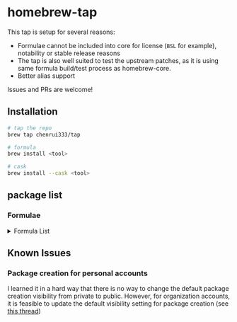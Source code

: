 # homebrew-tap

This tap is setup for several reasons:

- Formulae cannot be included into core for license (`BSL` for example), notability or stable release reasons
- The tap is also well suited to test the upstream patches, as it is using same formula build/test process as homebrew-core.
- Better alias support

Issues and PRs are welcome!

## Installation

```bash
# tap the repo
brew tap chenrui333/tap

# formula
brew install <tool>

# cask
brew install --cask <tool>
```

## package list

### Formulae

<!-- FORMULAE-LIST-START -->
<details>
<summary>Formula List</summary>

- `ai-context`
- `aiac`
- `aiken`
- `alacritty`
- `alejandra`
- `amoco`
- `aoc-cli`
- `apkeep`
- `arduino-language-server`
- `asciinema`
- `asm-lsp`
- `asmfmt`
- `astro-language-server`
- `autoflake`
- `autotools-language-server`
- `awk-language-server`
- `azure-pipelines-language-server`
- `bacon-ls`
- `balcony`
- `blade-formatter`
- `blue`
- `blueutil-tui`
- `blush`
- `box`
- `brighterscript-formatter`
- `brotab`
- `brunette`
- `btczee`
- `bytebox`
- `cargo-geiger`
- `cargo-readme`
- `cargo-sort`
- `cargo-spellcheck`
- `carton`
- `cf-terraforming`
- `cf-vault`
- `cloudlens`
- `codstts`
- `crlfmt`
- `cueimports`
- `darker`
- `dbee`
- `duster`
- `dvm`
- `emplace`
- `envtpl`
- `fancy-cat`
- `fex`
- `fixjson`
- `flow-editor`
- `flowgger`
- `fortitude`
- `gersemi`
- `gerust`
- `giq`
- `git-vain`
- `glsl-analyzer`
- `go-junit-report`
- `goboscript`
- `gofakeit`
- `goimports-reviser`
- `gommit`
- `grcov`
- `hcldump`
- `hclgrep`
- `hclq`
- `hello`
- `hellwal`
- `jetzig`
- `junit2html`
- `kcl`
- `keyhunter`
- `koji`
- `llmdog`
- `lola`
- `luaformatter`
- `lib-x`
- `libdivide`
- `mdbook-linkcheck`
- `mdsf`
- `mdslw`
- `minisign`
- `mitex`
- `nocc`
- `ohy`
- `omnictl`
- `otto`
- `oxbuild`
- `pike`
- `pipeform`
- `pluralith`
- `poop`
- `projectable`
- `public-ollama-finder`
- `rails-new`
- `resinator`
- `rpds-py`
- `rslocal`
- `rustfilt`
- `sato`
- `satty`
- `sdl_image`
- `sdl_mixer`
- `sdl_net`
- `sdl_ttf`
- `seamstress`
- `sheetui`
- `shiroa`
- `sig`
- `simdjzon`
- `soft-serve`
- `surgeon`
- `tclint`
- `termtunnel`
- `terracove`
- `terraform-diff`
- `terraform-iam-policy-validator`
- `terraform`
- `terrap-cli`
- `terratag`
- `tfreveal`
- `tfsort`
- `tftarget`
- `tftree`
- `tickrs`
- `togomak`
- `tpm`
- `travelgrunt`
- `tun2proxy`
- `tuono`
- `twiggy`
- `wallust`
- `werk`
- `yew-fmt`
- `zero`
- `zig@0.11`
- `zig@0.12`
- `ziggy`
- `zigscient`
- `zlint`
- `zware`

</details>
<!-- FORMULAE-LIST-END -->

## Known Issues

### Package creation for personal accounts

I learned it in a hard way that there is no way to change the default package creation visibility from private to public.
However, for organization accounts, it is feasible to update the default visibility setting for package creation (see [this thread](https://github.com/orgs/community/discussions/65931#discussioncomment-7613551))
